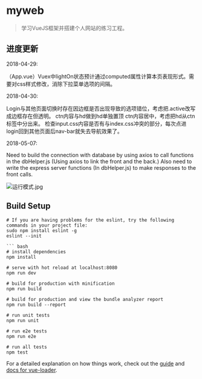 # myweb

> 学习VueJS框架并搭建个人网站的练习工程。

## 进度更新

2018-04-29:

（App.vue）Vuex中lightOn状态预计通过computed属性计算本页表现形式。需要对css样式修改，消除下拉菜单选项的间隔。

2018-04-30:

Login与其他页面切换时存在因边框是否出现导致的选项错位，考虑把.active改写成边框存在但透明。
ctn内容与hd做到hd单独置顶 ctn内容居中，考虑把hd从ctn标签中分出来。
检查input.css内容是否有与index.css冲突的部分，每次点进login回到其他页面后nav-bar就失去导航效果了。

2018-05-07:

Need to build the connection with database by using axios to call functions in the dbHelper.js (Using axios to link the front and the back.)
Also need to write the express server functions (In dbHelper.js) to make responses to the front calls.

![运行模式.jpg](https://upload-images.jianshu.io/upload_images/4945773-441d55a252bca92e.jpg?imageMogr2/auto-orient/strip%7CimageView2/2/w/1240)

## Build Setup

```
# If you are having problems for the eslint, try the following commands in your project file:
sudo npm install eslint -g
eslint --init

``` bash
# install dependencies
npm install

# serve with hot reload at localhost:8080
npm run dev

# build for production with minification
npm run build

# build for production and view the bundle analyzer report
npm run build --report

# run unit tests
npm run unit

# run e2e tests
npm run e2e

# run all tests
npm test
```

For a detailed explanation on how things work, check out the [guide](http://vuejs-templates.github.io/webpack/) and [docs for vue-loader](http://vuejs.github.io/vue-loader).
